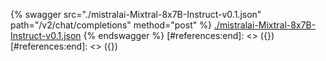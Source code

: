 [#references:start]: <> ({ "template": "openapi" })
[#references:start]: <> ({ "template": "openapi" })
{% swagger src="./mistralai-Mixtral-8x7B-Instruct-v0.1.json" path="/v2/chat/completions" method="post" %}
[./mistralai-Mixtral-8x7B-Instruct-v0.1.json](./mistralai-Mixtral-8x7B-Instruct-v0.1.json)
{% endswagger %}
[#references:end]: <> ({})
[#references:end]: <> ({})